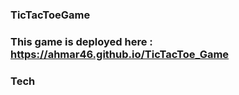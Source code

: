 ### TicTacToeGame

### This game is deployed here : https://ahmar46.github.io/TicTacToe_Game

### Tech